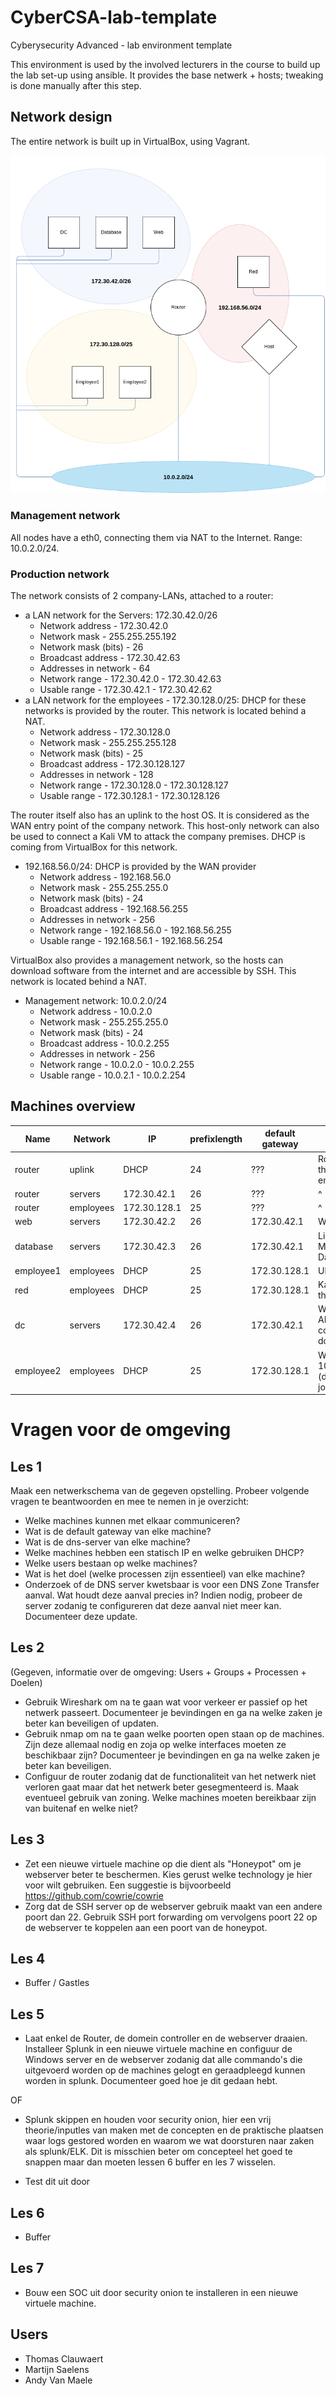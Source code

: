 # CyberCSA-lab-template
Cyberysecurity Advanced - lab environment template

This environment is used by the involved lecturers in the course to build up the lab set-up using ansible. 
It provides the base netwerk + hosts; tweaking is done manually after this step.

## Network design
The entire network is built up in VirtualBox, using Vagrant.

![network-overview](network-overview.png)

### Management network
All nodes have a eth0, connecting them via NAT to the Internet. Range: 10.0.2.0/24.

### Production network
The network consists of 2 company-LANs, attached to a router:
* a LAN network for the Servers: 172.30.42.0/26
    * Network address         - 172.30.42.0
    * Network mask            - 255.255.255.192
    * Network mask (bits)     - 26
    * Broadcast address       - 172.30.42.63
    * Addresses in network    - 64
    * Network range           - 172.30.42.0 - 172.30.42.63
    * Usable range            - 172.30.42.1 - 172.30.42.62
* a LAN network for the employees - 172.30.128.0/25: DHCP for these networks is provided by the router. This network is located behind a NAT.
    * Network address         - 172.30.128.0
    * Network mask            - 255.255.255.128
    * Network mask (bits)     - 25
    * Broadcast address       - 172.30.128.127
    * Addresses in network    - 128
    * Network range           - 172.30.128.0 - 172.30.128.127
    * Usable range            - 172.30.128.1 - 172.30.128.126

The router itself also has an uplink to the host OS. It is considered as the WAN entry point of the company network. This host-only network can also be used to connect a Kali VM to attack the company premises. DHCP is coming from VirtualBox for this network.
* 192.168.56.0/24: DHCP is provided by the WAN provider
    * Network address         - 192.168.56.0
    * Network mask            - 255.255.255.0
    * Network mask (bits)     - 24
    * Broadcast address       - 192.168.56.255
    * Addresses in network    - 256
    * Network range           - 192.168.56.0 - 192.168.56.255
    * Usable range            - 192.168.56.1 - 192.168.56.254

VirtualBox also provides a management network, so the hosts can download software from the internet and are accessible by SSH. This network is located behind a NAT.
* Management network: 10.0.2.0/24
    * Network address         - 10.0.2.0
    * Network mask            - 255.255.255.0
    * Network mask (bits)     - 24
    * Broadcast address       - 10.0.2.255
    * Addresses in network    - 256
    * Network range           - 10.0.2.0 - 10.0.2.255
    * Usable range            - 10.0.2.1 - 10.0.2.254

## Machines overview

Name      | Network   | IP           | prefixlength | default gateway | Remarks
--------- | --------- | ------------ | ------------ | --------------- | ---
router    | uplink    | DHCP         | 24           | ???             | Router of the environment
router    | servers   | 172.30.42.1  | 26           | ???             | ^
router    | employees | 172.30.128.1 | 25           | ???             | ^
web       | servers   | 172.30.42.2  | 26           | 172.30.42.1     | Webserver
database  | servers   | 172.30.42.3  | 26           | 172.30.42.1     | Lightweight MySQL Database
employee1 | employees | DHCP         | 25           | 172.30.128.1    | Ubuntu
red       | employees | DHCP         | 25           | 172.30.128.1    | Kali outside the network
dc        | servers   | 172.30.42.4  | 26           | 172.30.42.1     | Windows AD server core with domain
employee2 | employees | DHCP         | 25           | 172.30.128.1    | Windows 10 client (domain joined) 


# Vragen voor de omgeving

## Les 1 

Maak een netwerkschema van de gegeven opstelling. Probeer volgende vragen te beantwoorden en mee te nemen in je overzicht: 

- Welke machines kunnen met elkaar communiceren?
- Wat is de default gateway van elke machine?
- Wat is de dns-server van elke machine?
- Welke machines hebben een statisch IP en welke gebruiken DHCP? 
- Welke users bestaan op welke machines?
- Wat is het doel (welke processen zijn essentieel) van elke machine?
- Onderzoek of de DNS server kwetsbaar is voor een DNS Zone Transfer aanval. Wat houdt deze aanval precies in? Indien nodig, probeer de server zodanig te configureren dat deze aanval niet meer kan. Documenteer deze update.

## Les 2 

(Gegeven, informatie over de omgeving: Users + Groups + Processen + Doelen)

- Gebruik Wireshark om na te gaan wat voor verkeer er passief op het netwerk passeert. Documenteer je bevindingen en ga na welke zaken je beter kan beveiligen of updaten. 
- Gebruik nmap om na te gaan welke poorten open staan op de machines. Zijn deze allemaal nodig en zoja op welke interfaces moeten ze beschikbaar zijn? Documenteer je bevindingen en ga na welke zaken je beter kan beveiligen.
- Configuur de router zodanig dat de functionaliteit van het netwerk niet verloren gaat maar dat het netwerk beter gesegmenteerd is. Maak eventueel gebruik van zoning. Welke machines moeten bereikbaar zijn van buitenaf en welke niet?


## Les 3 

- Zet een nieuwe virtuele machine op die dient als "Honeypot" om je webserver beter te beschermen. Kies gerust welke technology je hier voor wilt gebruiken. Een suggestie is bijvoorbeeld https://github.com/cowrie/cowrie 
- Zorg dat de SSH server op de webserver gebruik maakt van een andere poort dan 22. Gebruik SSH port forwarding om vervolgens poort 22 op de webserver te koppelen aan een poort van de honeypot. 


## Les 4 

- Buffer / Gastles


## Les 5

- Laat enkel de Router, de domein controller en de webserver draaien. Installeer Splunk in een nieuwe virtuele machine en configuur de Windows server en de webserver zodanig dat alle commando's die uitgevoerd worden op de machines gelogt en geraadpleegd kunnen worden in splunk. Documenteer goed hoe je dit gedaan hebt. 

OF

- Splunk skippen en houden voor security onion, hier een vrij theorie/inputles van maken met de concepten en de praktische plaatsen waar logs gestored worden en waarom we wat doorsturen naar zaken als splunk/ELK. Dit is misschien beter om concepteel het goed te snappen maar dan moeten lessen 6 buffer en les 7 wisselen.

- Test dit uit door <TODO use case>

## Les 6

- Buffer

## Les 7 

- Bouw een SOC uit door security onion te installeren in een nieuwe virtuele machine.

## Users
* Thomas Clauwaert
* Martijn Saelens
* Andy Van Maele
